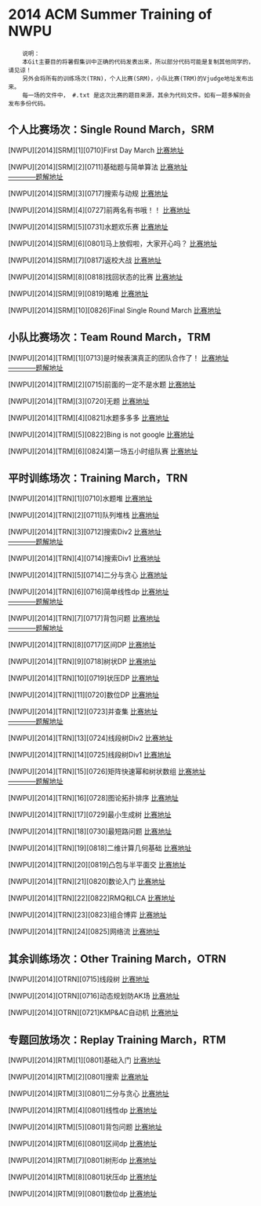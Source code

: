 2014 ACM Summer Training of NWPU
==============================
		说明：
		本Git主要目的将暑假集训中正确的代码发表出来，所以部分代码可能是复制其他同学的，请见谅！
		另外会将所有的训练场次(TRN)，个人比赛(SRM)，小队比赛(TRM)的Vjudge地址发布出来。
		每一场的文件中， #.txt 是这次比赛的题目来源，其余为代码文件。如有一题多解则会发布多份代码。

个人比赛场次：Single Round March，SRM 
------------------------------
[NWPU][2014][SRM][1][0710]First Day March
[比赛地址](http://vjudge.net/vjudge/contest/view.action?cid=49336#overview)<br />

[NWPU][2014][SRM][2][0711]基础题与简单算法
[比赛地址](http://vjudge.net/vjudge/contest/view.action?cid=49392#overview)<br />
[————题解地址](http://polossk.com/archives/836)<br />

[NWPU][2014][SRM][3][0717]搜索与动规
[比赛地址](http://vjudge.net/vjudge/contest/view.action?cid=49918#overview)<br />

[NWPU][2014][SRM][4][0727]前两名有书哦！！
[比赛地址](http://vjudge.net/vjudge/contest/view.action?cid=51335#overview)<br />

[NWPU][2014][SRM][5][0731]水题欢乐赛
[比赛地址](http://vjudge.net/vjudge/contest/view.action?cid=51908#overview)<br />

[NWPU][2014][SRM][6][0801]马上放假啦，大家开心吗？
[比赛地址](http://vjudge.net/vjudge/contest/view.action?cid=51905#overview)<br />

[NWPU][2014][SRM][7][0817]返校大战
[比赛地址](http://vjudge.net/vjudge/contest/view.action?cid=54029#overview)<br />

[NWPU][2014][SRM][8][0818]找回状态的比赛
[比赛地址](http://vjudge.net/vjudge/contest/view.action?cid=54120#overview)<br />

[NWPU][2014][SRM][9][0819]略难
[比赛地址](http://vjudge.net/vjudge/contest/view.action?cid=54244#overview)<br />

[NWPU][2014][SRM][10][0826]Final Single Round March
[比赛地址](http://vjudge.net/vjudge/contest/view.action?cid=54779#overview)<br />

小队比赛场次：Team Round March，TRM 
------------------------------
[NWPU][2014][TRM][1][0713]是时候表演真正的团队合作了！ 
[比赛地址](http://vjudge.net/vjudge/contest/view.action?cid=49507#overview)<br />
[————题解地址](http://polossk.com/archives/838)<br />

[NWPU][2014][TRM][2][0715]前面的一定不是水题
[比赛地址](http://vjudge.net/vjudge/contest/view.action?cid=49714#overview)<br />

[NWPU][2014][TRM][3][0720]无题
[比赛地址](http://vjudge.net/vjudge/contest/view.action?cid=50333#overview)<br />

[NWPU][2014][TRM][4][0821]水题多多多
[比赛地址](http://vjudge.net/vjudge/contest/view.action?cid=54449#overview)<br />

[NWPU][2014][TRM][5][0822]Bing is not google
[比赛地址](http://vjudge.net/vjudge/contest/view.action?cid=54544#overview)<br />

[NWPU][2014][TRM][6][0824]第一场五小时组队赛
[比赛地址](http://vjudge.net/vjudge/contest/view.action?cid=54646#overview)<br />



平时训练场次：Training March，TRN
------------------------------
[NWPU][2014][TRN][1][0710]水题堆
[比赛地址](http://vjudge.net/vjudge/contest/view.action?cid=49290#overview)<br />

[NWPU][2014][TRN][2][0711]队列堆栈
[比赛地址](http://vjudge.net/vjudge/contest/view.action?cid=49375#overview)<br />

[NWPU][2014][TRN][3][0712]搜索Div2
[比赛地址](http://vjudge.net/vjudge/contest/view.action?cid=49420#overview)<br />
[————题解地址](http://polossk.com/archives/846)<br />

[NWPU][2014][TRN][4][0714]搜索Div1
[比赛地址](http://vjudge.net/vjudge/contest/view.action?cid=49557#overview)<br />

[NWPU][2014][TRN][5][0714]二分与贪心
[比赛地址](http://vjudge.net/vjudge/contest/view.action?cid=49586#overview)<br />

[NWPU][2014][TRN][6][0716]简单线性dp
[比赛地址](http://vjudge.net/vjudge/contest/view.action?cid=49759#overview)<br />
[————题解地址](http://polossk.com/archives/834)<br />

[NWPU][2014][TRN][7][0717]背包问题
[比赛地址](http://vjudge.net/vjudge/contest/view.action?cid=49932#overview)<br />
[————题解地址](http://polossk.com/archives/762)<br />

[NWPU][2014][TRN][8][0717]区间DP
[比赛地址](http://vjudge.net/vjudge/contest/view.action?cid=49961#overview)<br />

[NWPU][2014][TRN][9][0718]树状DP
[比赛地址](http://vjudge.net/vjudge/contest/view.action?cid=50060#overview)<br />

[NWPU][2014][TRN][10][0719]状压DP
[比赛地址](http://vjudge.net/vjudge/contest/view.action?cid=50137#overview)<br />

[NWPU][2014][TRN][11][0720]数位DP
[比赛地址](http://vjudge.net/vjudge/contest/view.action?cid=50274#overview)<br />

[NWPU][2014][TRN][12][0723]并查集
[比赛地址](http://vjudge.net/vjudge/contest/view.action?cid=50731#overview)<br />
[————题解地址](http://polossk.com/archives/731)<br />

[NWPU][2014][TRN][13][0724]线段树Div2
[比赛地址](http://vjudge.net/vjudge/contest/view.action?cid=50850#overview)<br />

[NWPU][2014][TRN][14][0725]线段树Div1
[比赛地址](http://vjudge.net/vjudge/contest/view.action?cid=51005#overview)<br />

[NWPU][2014][TRN][15][0726]矩阵快速幂和树状数组
[比赛地址](http://vjudge.net/vjudge/contest/view.action?cid=51124#overview)<br />
[————题解地址](http://polossk.com/archives/979)<br />

[NWPU][2014][TRN][16][0728]图论拓扑排序
[比赛地址](http://vjudge.net/vjudge/contest/view.action?cid=51448#overview)<br />

[NWPU][2014][TRN][17][0729]最小生成树
[比赛地址](http://vjudge.net/vjudge/contest/view.action?cid=51564#overview)<br />

[NWPU][2014][TRN][18][0730]最短路问题
[比赛地址](http://vjudge.net/vjudge/contest/view.action?cid=51665#overview)<br />

[NWPU][2014][TRN][19][0818]二维计算几何基础
[比赛地址](http://vjudge.net/vjudge/contest/view.action?cid=54080#overview)<br />

[NWPU][2014][TRN][20][0819]凸包与半平面交
[比赛地址](http://vjudge.net/vjudge/contest/view.action?cid=54220#overview)<br />

[NWPU][2014][TRN][21][0820]数论入门
[比赛地址](http://vjudge.net/vjudge/contest/view.action?cid=54341#overview)<br />

[NWPU][2014][TRN][22][0822]RMQ和LCA
[比赛地址](http://vjudge.net/vjudge/contest/view.action?cid=54517#overview)<br />

[NWPU][2014][TRN][23][0823]组合博弈
[比赛地址](http://vjudge.net/vjudge/contest/view.action?cid=54550#overview)<br />

[NWPU][2014][TRN][24][0825]网络流
[比赛地址](http://vjudge.net/vjudge/contest/view.action?cid=54770#overview)<br />

其余训练场次：Other Training March，OTRN
------------------------------
[NWPU][2014][OTRN][0715]线段树 
[比赛地址](http://vjudge.net/vjudge/contest/view.action?cid=49647#overview)<br />

[NWPU][2014][OTRN][0716]动态规划防AK场
[比赛地址](http://vjudge.net/vjudge/contest/view.action?cid=49815#overview)<br />

[NWPU][2014][OTRN][0721]KMP&AC自动机
[比赛地址](http://vjudge.net/vjudge/contest/view.action?cid=50475#overview)<br />

专题回放场次：Replay Training March，RTM
------------------------------
[NWPU][2014][RTM][1][0801]基础入门
[比赛地址](http://vjudge.net/vjudge/contest/view.action?cid=50528#overview)<br />

[NWPU][2014][RTM][2][0801]搜索
[比赛地址](http://vjudge.net/vjudge/contest/view.action?cid=50529#overview)<br />

[NWPU][2014][RTM][3][0801]二分与贪心
[比赛地址](http://vjudge.net/vjudge/contest/view.action?cid=50530#overview)<br />

[NWPU][2014][RTM][4][0801]线性dp
[比赛地址](http://vjudge.net/vjudge/contest/view.action?cid=51566#overview)<br />

[NWPU][2014][RTM][5][0801]背包问题
[比赛地址](http://vjudge.net/vjudge/contest/view.action?cid=51567#overview)<br />

[NWPU][2014][RTM][6][0801]区间dp
[比赛地址](http://vjudge.net/vjudge/contest/view.action?cid=51568#overview)<br />

[NWPU][2014][RTM][7][0801]树形dp
[比赛地址](http://vjudge.net/vjudge/contest/view.action?cid=51569#overview)<br />

[NWPU][2014][RTM][8][0801]状压dp
[比赛地址](http://vjudge.net/vjudge/contest/view.action?cid=51571#overview)<br />

[NWPU][2014][RTM][9][0801]数位dp
[比赛地址](http://vjudge.net/vjudge/contest/view.action?cid=51572#overview)<br />
